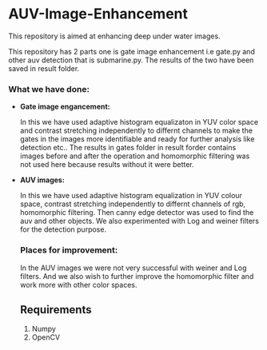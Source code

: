 # AUV-Image-Enhancement
This repository is aimed at enhancing deep under water images.<br>

This repository has 2 parts one is gate image enhancement i.e gate.py and other auv detection that is submarine.py. The results of the two have been saved in result folder.

<h3>What we have done:</h3>
  <ul>
  <li><b>Gate image engancement:</b><p>In this we have used adaptive histogram equalizaton in  YUV color space and contrast stretching independently to differnt channels to make the gates in the images more identifiable and ready for further analysis like detection etc.. The results in gates folder in result forder contains images before and after the operation and homomorphic filtering was not used here because results without it were better.</p>  </li>
  
  <li><b>AUV images:</b><p>In this we have used adaptive histogram equalization in  YUV colour space, contrast stretching independently to differnt channels of rgb, homomorphic filtering. Then canny edge detector was used to find the auv and other objects. We also experimented with Log and weiner filters for the detection purpose.</p>  </li>
  
<h3>Places for improvement:</h3>
 <p>In the AUV images we were not very successful with weiner and Log filters. And we also wish to further improve the homomorphic filter and work more with other color spaces.<br>


## Requirements
1. Numpy<br>
2. OpenCV

